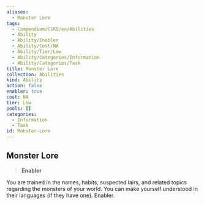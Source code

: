 ```yaml
---
aliases:
  - Monster Lore
tags:
  - Compendium/CSRD/en/Abilities
  - Ability
  - Ability/Enabler
  - Ability/Cost/NA
  - Ability/Tier/Low
  - Ability/Categories/Information
  - Ability/Categories/Task
title: Monster Lore
collection: Abilities
kind: Ability
action: false
enabler: true
cost: NA
tier: Low
pools: []
categories:
  - Information
  - Task
id: Monster-Lore
---
```

## Monster Lore    
>**Enabler**  
    
You are trained in the names, habits, suspected lairs, and related topics regarding the monsters of your world. You can make yourself understood in their languages (if they have one). Enabler.
